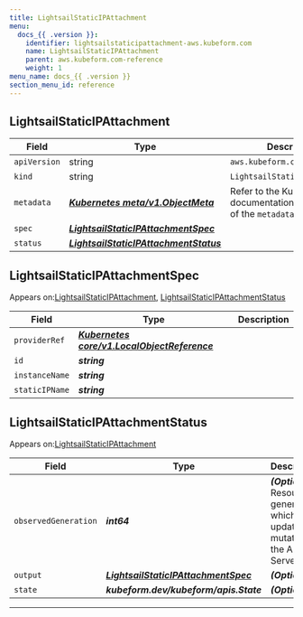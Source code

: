 ```yaml
---
title: LightsailStaticIPAttachment
menu:
  docs_{{ .version }}:
    identifier: lightsailstaticipattachment-aws.kubeform.com
    name: LightsailStaticIPAttachment
    parent: aws.kubeform.com-reference
    weight: 1
menu_name: docs_{{ .version }}
section_menu_id: reference
---
```


## LightsailStaticIPAttachment
| Field | Type | Description |
| ------ | ----- | ----------- |
| `apiVersion` | string | `aws.kubeform.com/v1alpha1` |
|    `kind` | string | `LightsailStaticIPAttachment` |
| `metadata` | ***[Kubernetes meta/v1.ObjectMeta](https://kubernetes.io/docs/reference/generated/kubernetes-api/v1.13/#objectmeta-v1-meta)***|Refer to the Kubernetes API documentation for the fields of the `metadata` field.|
| `spec` | ***[LightsailStaticIPAttachmentSpec](#LightsailStaticIPAttachmentSpec)***||
| `status` | ***[LightsailStaticIPAttachmentStatus](#LightsailStaticIPAttachmentStatus)***||
## LightsailStaticIPAttachmentSpec

Appears on:[LightsailStaticIPAttachment](#LightsailStaticIPAttachment), [LightsailStaticIPAttachmentStatus](#LightsailStaticIPAttachmentStatus)

| Field | Type | Description |
| ------ | ----- | ----------- |
| `providerRef` | ***[Kubernetes core/v1.LocalObjectReference](https://kubernetes.io/docs/reference/generated/kubernetes-api/v1.13/#localobjectreference-v1-core)***||
| `id` | ***string***||
| `instanceName` | ***string***||
| `staticIPName` | ***string***||
## LightsailStaticIPAttachmentStatus

Appears on:[LightsailStaticIPAttachment](#LightsailStaticIPAttachment)

| Field | Type | Description |
| ------ | ----- | ----------- |
| `observedGeneration` | ***int64***| ***(Optional)*** Resource generation, which is updated on mutation by the API Server.|
| `output` | ***[LightsailStaticIPAttachmentSpec](#LightsailStaticIPAttachmentSpec)***| ***(Optional)*** |
| `state` | ***kubeform.dev/kubeform/apis.State***| ***(Optional)*** |
---
